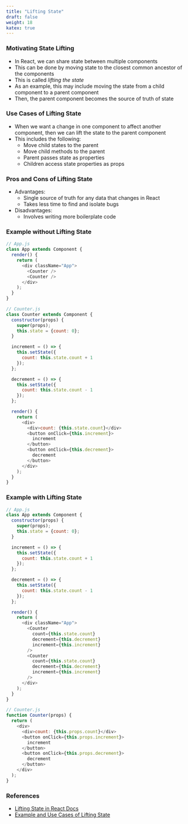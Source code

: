 ```yaml
---
title: "Lifting State"
draft: false
weight: 18
katex: true
---
```


### Motivating State Lifting
- In React, we can share state between multiple components
- This can be done by moving state to the closest common ancestor of the components
- This is called *lifting the state*
- As an example, this may include moving the state from a child component to a parent component
- Then, the parent component becomes the source of truth of state

### Use Cases of Lifting State
- When we want a change in one component to affect another component, then we can lift the state to the parent component
- This includes the following:
	- Move child states to the parent
	- Move child methods to the parent
	- Parent passes state as properties
	- Children access state properties as props

### Pros and Cons of Lifting State
- Advantages:
	- Single source of truth for any data that changes in React
	- Takes less time to find and isolate bugs
- Disadvantages:
	- Involves writing more boilerplate code

### Example without Lifting State

```js
// App.js
class App extends Component {
  render() {
    return (
      <div className="App">
        <Counter />
        <Counter />
      </div>
    );
  }
}
```

```js
// Counter.js
class Counter extends Component {
  constructor(props) {
    super(props);
    this.state = {count: 0};
  }

  increment = () => {
    this.setState({
      count: this.state.count + 1
    });
  };

  decrement = () => {
    this.setState({
      count: this.state.count - 1
    });
  };

  render() {
    return (
      <div>
        <div>count: {this.state.count}</div>
        <button onClick={this.increment}>
          increment
        </button>
        <button onClick={this.decrement}>
          decrement
        </button>
      </div>
    );
  }
}
```

### Example with Lifting State

```js
// App.js
class App extends Component {
  constructor(props) {
    super(props);
    this.state = {count: 0};
  }

  increment = () => {
    this.setState({
      count: this.state.count + 1
    });
  };

  decrement = () => {
    this.setState({
      count: this.state.count - 1
    });
  };

  render() {
    return (
      <div className="App">
        <Counter
          count={this.state.count}
          decrement={this.decrement}
          increment={this.increment}
        />
        <Counter
          count={this.state.count}
          decrement={this.decrement}
          increment={this.increment}
        />
      </div>
    );
  }
}
```

```js
// Counter.js
function Counter(props) {
  return (
    <div>
      <div>count: {this.props.count}</div>
      <button onClick={this.props.increment}>
        increment
      </button>
      <button onClick={this.props.decrement}>
        decrement
      </button>
    </div>
  );
}
```

### References
- [Lifting State in React Docs](https://reactjs.org/docs/lifting-state-up.html)
- [Example and Use Cases of Lifting State](https://www.youtube.com/watch?v=ZluNj0-NpNI)
